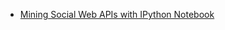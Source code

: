* [Mining Social Web APIs with IPython Notebook](http://www.pyvideo.org/video/2603/mining-social-web-apis-with-ipython-notebook)